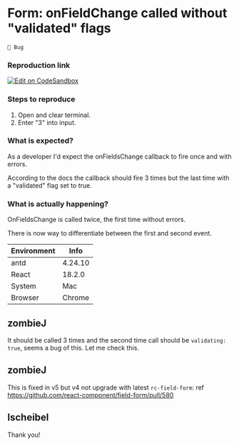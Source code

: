 # Form: onFieldChange called without "validated" flags

`🐛 Bug`

### Reproduction link

[![Edit on CodeSandbox](https://codesandbox.io/static/img/play-codesandbox.svg)](https://codesandbox.io/s/antd-onfieldschange-called-without-errors-ngo0hp)

### Steps to reproduce

1. Open and clear terminal.
2. Enter "3" into input.

### What is expected?

As a developer I'd expect the onFieldsChange callback to fire once and with errors.

According to the docs the callback should fire 3 times but the last time with a "validated" flag set to true.

### What is actually happening?

OnFieldsChange is called twice, the first time without errors.

There is now way to differentiate between the first and second event.

| Environment | Info    |
| ----------- | ------- |
| antd        | 4.24.10 |
| React       | 18.2.0  |
| System      | Mac     |
| Browser     | Chrome  |

<!-- generated by ant-design-issue-helper. DO NOT REMOVE -->

## zombieJ

It should be called 3 times and the second time call should be `validating: true`, seems a bug of this. Let me check this.

## zombieJ

This is fixed in v5 but v4 not upgrade with latest `rc-field-form`:
ref https://github.com/react-component/field-form/pull/580

## lscheibel

Thank you!
